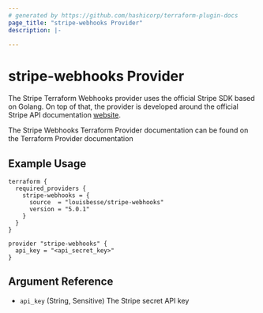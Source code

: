 ```yaml
---
# generated by https://github.com/hashicorp/terraform-plugin-docs
page_title: "stripe-webhooks Provider"
description: |-
  
---
```


# stripe-webhooks Provider

The Stripe Terraform Webhooks provider uses the official Stripe SDK based on Golang. On top of that, the provider is
developed
around the official Stripe API documentation [website](https://stripe.com/docs/api).

The Stripe Webhooks Terraform Provider documentation can be found on the Terraform Provider documentation

## Example Usage

```hcl
terraform {
  required_providers {
    stripe-webhooks = {
      source  = "louisbesse/stripe-webhooks"
      version = "5.0.1"
    }
  }
}

provider "stripe-webhooks" {
  api_key = "<api_secret_key>"
}
```

## Argument Reference

- `api_key` (String, Sensitive) The Stripe secret API key
